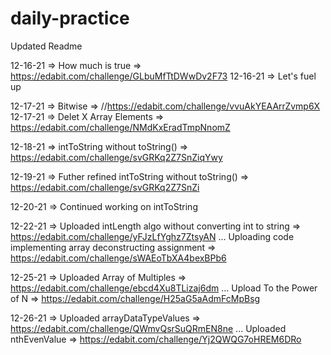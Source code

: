 # daily-practice

Updated Readme 

12-16-21 => How much is true => https://edabit.com/challenge/GLbuMfTtDWwDv2F73
12-16-21 => Let's fuel up 

12-17-21 => Bitwise => //https://edabit.com/challenge/vvuAkYEAArrZvmp6X
12-17-21 => Delet X Array Elements => https://edabit.com/challenge/NMdKxEradTmpNnomZ

12-18-21 => intToString without toString() => https://edabit.com/challenge/svGRKq2Z7SnZiqYwy

12-19-21 => Futher refined intToString without toString() => https://edabit.com/challenge/svGRKq2Z7SnZi

12-20-21 => Continued working on intToString 

12-22-21 => Uploaded intLength algo without converting int to string => https://edabit.com/challenge/yFJzLfYghz7ZtsyAN
... Uploading code implementing array deconstructing assignment => https://edabit.com/challenge/sWAEoTbXA4bexBPb6

12-25-21 => Uploaded Array of Multiples => https://edabit.com/challenge/ebcd4Xu8TLizaj6dm 
... Upload To the Power of N => https://edabit.com/challenge/H25aG5aAdmFcMpBsg

12-26-21 => Uploaded arrayDataTypeValues => https://edabit.com/challenge/QWmvQsrSuQRmEN8ne
... Uploaded nthEvenValue => https://edabit.com/challenge/Yj2QWQG7oHREM6DRo